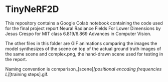 # TinyNeRF2D
This repository contains a Google Colab notebook containing the code used for the final project report Neural Radiance Fields For Lower Dimensions by Jesus Crespo for MIT class 6.819/6.869 Advances in Computer Vision.

The other files in this folder are GIF animations comparing the images the model synthesizes of the scene on top of the actual ground truth images of the same scene and complex.png, the hand-drawn scene used for testing in the report.

Naming convention is comparison_[scene]_[positional encoding frequencies L]_[training steps].gif.
